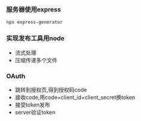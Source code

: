 ### 服务器使用express   
`npx express-generator`

### 实现发布工具用node    
- 流式处理   
- 压缩传递多个文件   

### OAuth   
- 跳转到授权页,得到授权码code   
- 接收code,用code+client_id+client_secret换token   
- 接受token发布   
- server验证token   

